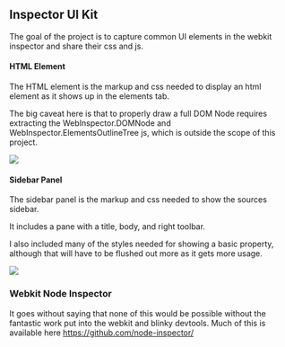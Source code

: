 ## Inspector UI Kit

The goal of the project is to capture common UI elements in the webkit inspector and share their css and js.


#### HTML Element
The HTML element is the markup and css needed to display an html element as it shows up in the elements tab.

The big caveat here is that to properly draw a full DOM Node requires extracting the WebInspector.DOMNode and WebInspector.ElementsOutlineTree js, which is outside the scope of this project.

![](http://f.cl.ly/items/2Y3W0v112P272E3H0n0n/Image%202014-10-16%20at%202.37.49%20PM.png)

#### Sidebar Panel

The sidebar panel is the markup and css needed to show the sources sidebar.

It includes a pane with a title, body, and right toolbar.

I also included many of the styles needed for showing a basic property, although that will have to be flushed out more as it gets more usage.

![](http://f.cl.ly/items/2H3E3W2C2s3N2o2H2t0a/Image%202014-10-16%20at%202.22.41%20PM.png)






### Webkit Node Inspector

It goes without saying that none of this would be possible without the fantastic work put into the webkit and blinky devtools. Much of this is available here https://github.com/node-inspector/

